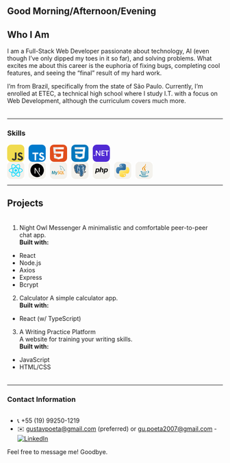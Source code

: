 ## Good Morning/Afternoon/Evening

## Who I Am
<div style="padding-bottom: 5px">
I am a Full-Stack Web Developer passionate about technology, AI (even though I’ve only dipped my toes in it so far), and solving problems. What excites me about this career is the euphoria of fixing     bugs, completing cool features, and seeing the “final” result of my hard work.  
    
I’m from Brazil, specifically from the state of São Paulo. Currently, I’m enrolled at ETEC, a technical high school where I study I.T. with a focus on Web Development, although the curriculum covers much more.
</div>

---

### Skills

<div style="display: flex; flex-wrap: wrap; gap: 10px;">
  <img src="https://raw.githubusercontent.com/tandpfun/skill-icons/main/icons/JavaScript.svg" width="40" height="40" alt="JavaScript" title="JavaScript"/>
  <img src="https://raw.githubusercontent.com/tandpfun/skill-icons/main/icons/TypeScript.svg" width="40" height="40" alt="TypeScript" title="TypeScript"/>
  <img src="https://raw.githubusercontent.com/tandpfun/skill-icons/main/icons/HTML.svg" width="40" height="40" alt="HTML" title="HTML"/>
  <img src="https://raw.githubusercontent.com/tandpfun/skill-icons/main/icons/CSS.svg" width="40" height="40" alt="CSS" title="CSS"/>
  <img src="https://raw.githubusercontent.com/tandpfun/skill-icons/main/icons/DotNet.svg" width="40" height="40" alt="C#" title="C#"/>
</div>

<div style="display: flex; flex-wrap: wrap; gap: 10px;">
  <img src="https://raw.githubusercontent.com/tandpfun/skill-icons/main/icons/React-Light.svg" width="40" height="40" alt="React.js" title="React.js"/>
  <img src="https://raw.githubusercontent.com/tandpfun/skill-icons/main/icons/NextJS-Light.svg" width="40" height="40" alt="Next.js" title="Next.js"/>
  <img src="https://raw.githubusercontent.com/tandpfun/skill-icons/main/icons/MySQL-Light.svg" width="40" height="40" alt="MySQL" title="MySQL"/>
  <img src="https://raw.githubusercontent.com/tandpfun/skill-icons/main/icons/PostgreSQL-Light.svg" width="40" height="40" alt="PostgreSQL" title="PostgreSQL"/>
  <img src="https://raw.githubusercontent.com/tandpfun/skill-icons/main/icons/PHP-Light.svg" width="40" height="40" alt="PHP" title="PHP"/>
  <img src="https://raw.githubusercontent.com/tandpfun/skill-icons/main/icons/Python-Light.svg" width="40" height="40" alt="Python" title="Python"/>
  <img src="https://raw.githubusercontent.com/tandpfun/skill-icons/main/icons/Java-Light.svg" width="40" height="40" alt="Java" title="Java"/>
</div>

---
## Projects
<div style="padding: 5px">

1. Night Owl Messenger
A minimalistic and comfortable peer-to-peer chat app.  
**Built with:**
- React
- Node.js
- Axios
- Express
- Bcrypt

2. Calculator
A simple calculator app.  
**Built with:**
- React (w/ TypeScript)

3. A Writing Practice Platform  
A website for training your writing skills.  
**Built with:**
- JavaScript
- HTML/CSS
</div>

---

### Contact Information
<div style="display: flex; flex-direction: column; justify-content: space-evenly;">

- 📞 +55 (19) 99250-1219  
- ✉️ [gustavpoeta@gmail.com](mailto:gustavpoeta@gmail.com) (preferred) or [gu.poeta2007@gmail.com](mailto:gu.poeta2007@gmail.com)
-[![LinkedIn](https://img.shields.io/badge/LinkedIn-%230A66C2.svg?&style=for-the-badge&logo=linkedin&logoColor=white)](https://www.linkedin.com/in/gustavo-henrique-teixeira-poeta-694518329/)
</div

### Feel free to message me! Goodbye.
